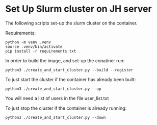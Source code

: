 # Set Up Slurm cluster on JH server

The following scripts set-up the slurm cluster on the container.

Requirements:

```
python -m venv .venv
source .venv/bin/activate
pip install -r requirements.txt
```

In order to build the image, and set-up the conatiner run:

```
python3 ./create_and_start_cluster.py --build --register
```

To just start the cluster if the container has already been built:

```
python3 ./create_and_start_cluster.py --up
```

You will need a list of users in the file user_list.txt

To just stop the cluster if the container is already running:

```
python3 ./create_and_start_cluster.py --down
```

